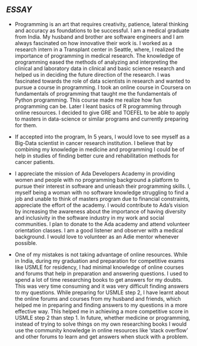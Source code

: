 ## *_ESSAY_*

* Programming is an art that requires creativity, patience, lateral thinking and accuracy as foundations to be successful. I am a medical graduate from India. My husband and brother are software engineers and I am always fascinated on how innovative their work is. I worked as a research intern in a Transplant center in Seattle, where, I realized the importance of programming in medical research. The  knowledge of programming eased the methods of analyzing and interpreting the clinical and laboratory data in clinical and basic science research and  helped us in deciding the future direction of the research. I was fascinated towards the role of data scientists in research and wanted to pursue a course in programming. I took an online course in Coursera on fundamentals of programming that taught me the fundamentals of Python programming. This course made me realize how fun programming can be. Later I leant basics of R programming through online resources. I decided to give GRE and TOEFEL to be able to apply to masters in data-science or similar programs and currently preparing for them.

* If accepted into the program, In 5 years, I would love to see myself as a Big-Data scientist in cancer research institution. I believe that by combining my knowledge in medicine and programming I could be of help in studies of finding better cure and rehabilitation methods for cancer patients.

* I appreciate the mission of Ada Developers Academy in providing women and people with no programming background a platform to pursue their interest in software and unleash their programming skills. I, myself being a woman with no software knowledge struggling to find a job and unable to think of masters program due to financial constraints, appreciate the effort of the academy. I would contribute to Ada’s vision by increasing the awareness about the importance of having diversity and inclusivity in the software industry in my work and social communities. I plan to donate to the Ada academy and attend volunteer orientation classes. I am a good listener and observer with a medical background. I would love to volunteer as an Adie mentor whenever possible.

* One of my mistakes is not taking advantage of online resources. While in India, during my graduation and preparation for competitive exams like USMLE for residency, I had minimal knowledge of online courses and forums that help in preparation and answering questions. I used to spend a lot of time researching books to get answers for my doubts. This was very time consuming and it was very difficult finding answers to my questions. While preparing for USMLE step 2, I have learnt about the online forums and courses from my husband and friends, which helped me in preparing and finding answers to my questions in a more effective way. This helped me in achieving a more competitive score in USMLE step 2 than step 1.  In future, whether medicine or programming, instead of trying to solve things on my own researching books I would use the community knowledge in online resources like ‘stack overflow’ and other forums to learn and get answers when stuck with a problem.
